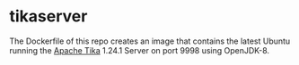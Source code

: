 # tikaserver
The Dockerfile of this repo creates an image that contains the latest Ubuntu running the [Apache Tika](https://tika.apache.org/) 1.24.1 Server on port 9998 using OpenJDK-8.
